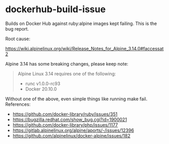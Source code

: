 # dockerhub-build-issue

Builds on Docker Hub against ruby:alpine images kept failing. This is the bug report.

Root cause:

https://wiki.alpinelinux.org/wiki/Release_Notes_for_Alpine_3.14.0#faccessat2

Alpine 3.14 has some breaking changes, please keep note:

>Alpine Linux 3.14 requires one of the following:
>- runc v1.0.0-rc93
>- Docker 20.10.0

Without one of the above, even simple things like running make fail.
References: 

- https://github.com/docker-library/ruby/issues/351
- https://bugzilla.redhat.com/show_bug.cgi?id=1900021
- https://github.com/docker-library/php/issues/1177
- https://gitlab.alpinelinux.org/alpine/aports/-/issues/12396
- https://github.com/alpinelinux/docker-alpine/issues/182
